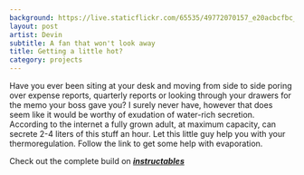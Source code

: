 ```yaml
---
background: https://live.staticflickr.com/65535/49772070157_e20acbcfbc_n.jpg
layout: post
artist: Devin
subtitle: A fan that won't look away
title: Getting a little hot?
category: projects
---
```

Have you ever been siting at your desk and moving from side to side poring over expense reports, quarterly reports or looking through your drawers for the memo your boss gave you? I surely never have, however that does seem like it would be worthy of exudation of water-rich secretion. According to the internet a fully grown adult, at maximum capacity, can secrete 2-4 liters of this stuff an hour.  Let this little guy help you with your thermoregulation. Follow the link to get some help with evaporation.

Check out the complete build on ***[instructables](www.instructables.com/id/Face-Tracking-Desk-Fan/)***
